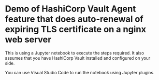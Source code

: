 # Demo of HashiCorp Vault Agent feature that does auto-renewal of expiring TLS certificate on a nginx web server

This is using a Jupyter notebook to execute the steps required.
It also assumes that you have HashiCorp Vault installed and configured on your side.

You can use Visual Studio Code to run the notebook using Jupyter plugins.
